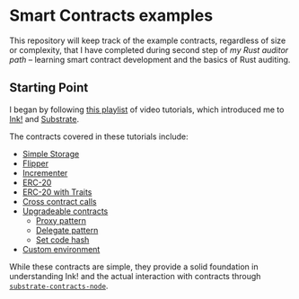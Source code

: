 # Smart Contracts examples

This repository will keep track of the example contracts, regardless of size or complexity, that I have completed during second step of _my Rust auditor path_ – learning smart contract development and the basics of Rust auditing.

## Starting Point

I began by following [this playlist](https://www.youtube.com/playlist?list=PL7mnz6eNKsYlLiLfhDKtVjdSb59cBZPVL) of video tutorials, which introduced me to [Ink!](https://use.ink/) and [Substrate](https://docs.substrate.io/tutorials/smart-contracts). 

The contracts covered in these tutorials include:
- [Simple Storage](simple-storage)
- [Flipper](flipper)
- [Incrementer](incrementer)
- [ERC-20](erc-20)
- [ERC-20 with Traits](trait-erc-20)
- [Cross contract calls](cross-contract-calls)
- [Upgradeable contracts](upgradeable-contracts)
  - [Proxy pattern](upgradeable-contracts/proxy)
  - [Delegate pattern](upgradeable-contracts/delegate)
  - [Set code hash](upgradeable-contracts/set-code-hash)
- [Custom environment](custom-environment)

While these contracts are simple, they provide a solid foundation in understanding Ink! and the actual interaction with contracts through [`substrate-contracts-node`](https://github.com/paritytech/substrate-contracts-node).
